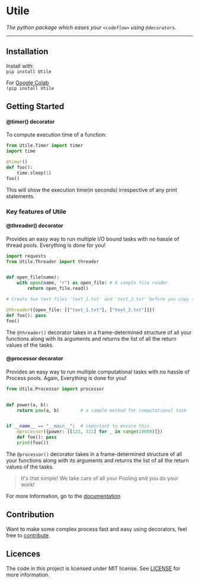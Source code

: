 # Utile

*The python package which eases your ```<codeflow>``` using `@decorators`.*
  
---
## Installation
Install with:  
```pip install Utile```

For [Google Colab](https://colab.research.google.com/notebooks/welcome.ipynb)  
```!pip install Utile```
## Getting Started
#### @timer() decorator
To compute execution time of a function:
```python
from Utile.Timer import timer
import time

@timer()
def foo():
    time.sleep(1)
foo()
```
This will show the execution time(in seconds) irrespective of any print statements.

### Key features of Utile

#### @threader() decorator
Provides an easy way to run multiple I/O bound tasks with no hassle of thread pools.
Everything is done for you!
```python
import requests
from Utile.Threader import threader


def open_file(name):
    with open(name, "r") as open_file: # A sample file reader
        return open_file.read()

# Create two text files 'text_1.txt' and 'text_2.txt' before you copy this snippet

@threader({open_file: [["text_1.txt"], ["text_2.txt"]]})
def foo(): pass
foo()
``` 
The ``@threader()`` decorator takes in a frame-determined structure of all your functions along with its arguments
and returns the list of all the return values of the tasks.

#### @processor decorator
Provides an easy way to run multiple computational tasks with no hassle of Process pools.
Again, Everything is done for you!  
```python
from Utile.Processor import processor


def power(a, b):
    return pow(a, b)        # a sample method for computational task


if __name__ == "__main__":  # important to ensure this.
    @processor({power: [[123, 321] for _ in range(10000)]})
    def foo(): pass
    print(foo())
```
The ``@processor()`` decorator takes in a frame-determined structure of all your functions along with its arguments
and returns the list of all the return values of the tasks.

> It's that simple! We take care of all your Pooling and you do your work!

For more Information, go to the [documentation]()
## Contribution
Want to make some complex process fast and easy using decorators, feel free to [contribute](https://github.com/).

## Licences
The code in this project is licensed under MIT license. See [LICENSE](https://github.com/j0fiN/Server_Utility/blob/master/LICENSE) for more information.


